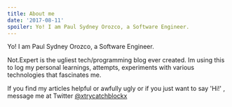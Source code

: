 ```yaml
---
title: About me
date: '2017-08-11'
spoiler: Yo! I am Paul Sydney Orozco, a Software Engineer.
---
```


Yo! I am Paul Sydney Orozco, a Software Engineer.

Not.Expert is the ugliest tech/programming blog ever created. Im using this to log my personal learnings, attempts, experiments with various technologies that fascinates me.

If you find my articles helpful or awfully ugly or if you just want to say 'Hi!' , message me at Twitter [@xtrycatchblockx](https://twitter.com/xtrycatchblockx)
